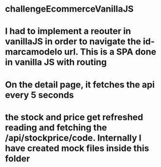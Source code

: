 # challengeEcommerceVanillaJS

# I had to implement a reouter in vanillaJS in order to navigate the id-marcamodelo url. This is a SPA done in vanilla JS with routing

# On the detail page, it fetches the api every 5 seconds

# the stock and price get refreshed reading and fetching the /api/stockprice/code. Internally I have created mock files inside this folder
